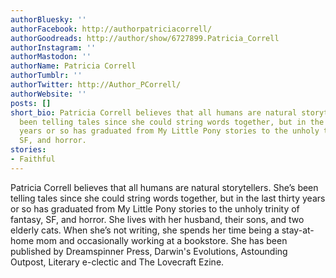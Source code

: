 ```yaml
---
authorBluesky: ''
authorFacebook: http://authorpatriciacorrell/
authorGoodreads: http://author/show/6727899.Patricia_Correll
authorInstagram: ''
authorMastodon: ''
authorName: Patricia Correll
authorTumblr: ''
authorTwitter: http://Author_PCorrell/
authorWebsite: ''
posts: []
short_bio: Patricia Correll believes that all humans are natural storytellers. She’s
  been telling tales since she could string words together, but in the last thirty
  years or so has graduated from My Little Pony stories to the unholy trinity of fantasy,
  SF, and horror.
stories:
- Faithful
---
```


Patricia Correll believes that all humans are natural storytellers. She’s been telling tales since she could string words together, but in the last thirty years or so has graduated from My Little Pony stories to the unholy trinity of fantasy, SF, and horror.
She lives with her husband, their sons, and two elderly cats. When she’s not writing, she spends her time being a stay-at-home mom and occasionally working at a bookstore.
She has been published by Dreamspinner Press, Darwin's Evolutions, Astounding Outpost, Literary e-clectic and The Lovecraft Ezine.